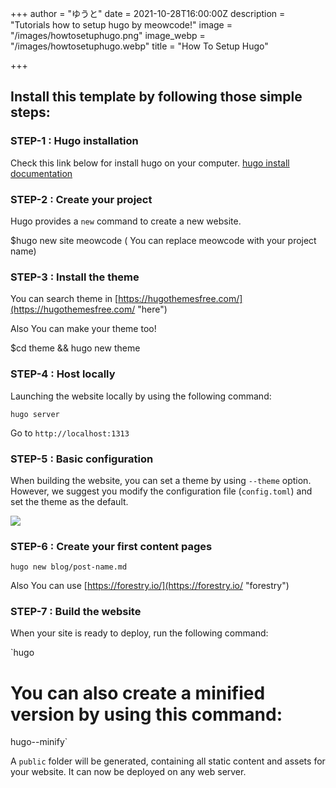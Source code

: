 +++
author = "ゆうと"
date = 2021-10-28T16:00:00Z
description = "Tutorials how to setup hugo by meowcode!"
image = "/images/howtosetuphugo.png"
image_webp = "/images/howtosetuphugo.webp"
title = "How To Setup Hugo"

+++
## Install this template by following those simple steps:

### STEP-1 : Hugo installation

Check this link below for install hugo on your computer. [hugo install documentation](https://gohugo.io/getting-started/installing/)

### STEP-2 : Create your project

Hugo provides a `new` command to create a new website.

$hugo new site meowcode ( You can replace meowcode with your project name)

### STEP-3 : Install the theme

You can search theme in [https://hugothemesfree.com/](https://hugothemesfree.com/ "here")

Also You can make your theme too! 

$cd theme && hugo new theme

### STEP-4 : Host locally

  
Launching the website locally by using the following command:

    hugo server

Go to `http://localhost:1313`

### STEP-5 : Basic configuration

  
When building the website, you can set a theme by using `--theme` option. However, we suggest you modify the configuration file (`config.toml`) and set the theme as the default.

![](https://cdn.discordapp.com/attachments/689337226123149336/903504952679354478/unknown.png)

### STEP-6 : Create your first content pages

  
`hugo new blog/post-name.md`

Also You can use [https://forestry.io/](https://forestry.io/ "forestry") 

### STEP-7 : Build the website

  
When your site is ready to deploy, run the following command:

  
`hugo
# You can also create a minified version by using this command:
hugo--minify`

A `public` folder will be generated, containing all static content and assets for your website. It can now be deployed on any web server.`
`